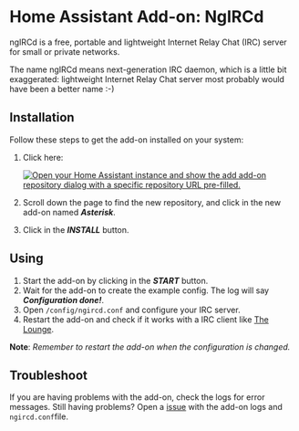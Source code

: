 # Home Assistant Add-on: NgIRCd

ngIRCd is a free, portable and lightweight Internet Relay Chat (IRC) server for small or private networks.

The name ngIRCd means next-generation IRC daemon, which is a little bit exaggerated: lightweight Internet Relay Chat server most probably would have been a better name :-)

## Installation

Follow these steps to get the add-on installed on your system:

1. Click here:

    [![Open your Home Assistant instance and show the add add-on repository dialog with a specific repository URL pre-filled.](https://my.home-assistant.io/badges/supervisor_add_addon_repository.svg)](https://my.home-assistant.io/redirect/supervisor_add_addon_repository/?repository_url=https%3A%2F%2Fgithub.com%2FTECH7Fox%2FNgIRCd-add-on)

1. Scroll down the page to find the new repository, and click in the new add-on named **_Asterisk_**.
1. Click in the **_INSTALL_** button.

## Using

1. Start the add-on by clicking in the **_START_** button.
2. Wait for the add-on to create the example config. The log will say **_Configuration done!_**.
3. Open `/config/ngircd.conf` and configure your IRC server.
4. Restart the add-on and check if it works with a IRC client like [The Lounge](https://github.com/hassio-addons/addon-thelounge).

**Note**: _Remember to restart the add-on when the configuration is changed._

## Troubleshoot

If you are having problems with the add-on, check the logs for error messages. Still having problems? Open a [issue](https://github.com/TECH7Fox/NgIRCd-add-on/issues) with the add-on logs and `ngircd.conf`file.